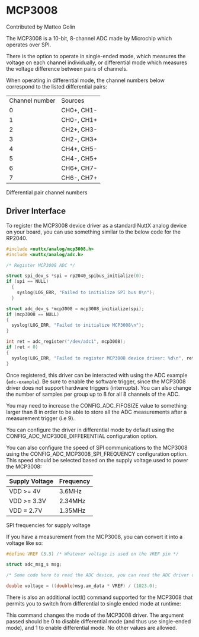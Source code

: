 # MCP3008

Contributed by Matteo Golin

The MCP3008 is a 10-bit, 8-channel ADC made by Microchip which operates
over SPI.

There is the option to operate in single-ended mode, which measures the
voltage on each channel individually, or differential mode which
measures the voltage difference between pairs of channels.

When operating in differential mode, the channel numbers below
correspond to the listed differential pairs:

|                |            |
| -------------- | ---------- |
| Channel number | Sources    |
| 0              | CH0+, CH1- |
| 1              | CH0-, CH1+ |
| 2              | CH2+, CH3- |
| 3              | CH2-, CH3+ |
| 4              | CH4+, CH5- |
| 5              | CH4-, CH5+ |
| 6              | CH6+, CH7- |
| 7              | CH6-, CH7+ |

Differential pair channel numbers

## Driver Interface

To register the MCP3008 device driver as a standard NuttX analog device
on your board, you can use something similar to the below code for the
RP2040.

``` c
#include <nuttx/analog/mcp3008.h>
#include <nuttx/analog/adc.h>

/* Register MCP3008 ADC */

struct spi_dev_s *spi = rp2040_spibus_initialize(0);
if (spi == NULL)
  {
    syslog(LOG_ERR, "Failed to initialize SPI bus 0\n");
  }

struct adc_dev_s *mcp3008 = mcp3008_initialize(spi);
if (mcp3008 == NULL)
{
  syslog(LOG_ERR, "Failed to initialize MCP3008\n");
}

int ret = adc_register("/dev/adc1", mcp3008);
if (ret < 0)
{
  syslog(LOG_ERR, "Failed to register MCP3008 device driver: %d\n", ret);
}
```

Once registered, this driver can be interacted with using the ADC
example (`adc-example`). Be sure to enable the software trigger, since
the MCP3008 driver does not support hardware triggers (interrupts). You
can also change the number of samples per group up to 8 for all 8
channels of the ADC.

You may need to increase the
<span class="title-ref">CONFIG\_ADC\_FIFOSIZE</span> value to something
larger than 8 in order to be able to store all the ADC measurements
after a measurement trigger (i.e 9).

You can configure the driver in differential mode by default using the
<span class="title-ref">CONFIG\_ADC\_MCP3008\_DIFFERENTIAL</span>
configuration option.

You can also configure the speed of SPI communications to the MCP3008
using the
<span class="title-ref">CONFIG\_ADC\_MCP3008\_SPI\_FREQUENCY</span>
configuration option. This speed should be selected based on the supply
voltage used to power the MCP3008:

| Supply Voltage | Frequency |
| -------------- | --------- |
| VDD \>= 4V     | 3.6MHz    |
| VDD \>= 3.3V   | 2.34MHz   |
| VDD = 2.7V     | 1.35MHz   |

SPI frequencies for supply voltage

If you have a measurement from the MCP3008, you can convert it into a
voltage like so:

``` c
#define VREF (3.3) /* Whatever voltage is used on the VREF pin */

struct adc_msg_s msg;

/* Some code here to read the ADC device, you can read the ADC driver docs */

double voltage = ((double)msg.am_data * VREF) / (1023.0);
```

There is also an additional <span class="title-ref">ioctl()</span>
command supported for the MCP3008 that permits you to switch from
differential to single ended mode at runtime:

This command changes the mode of the MCP3008 driver. The argument passed
should be 0 to disable differential mode (and thus use single-ended
mode), and 1 to enable differential mode. No other values are allowed.
